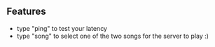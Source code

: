 ## Features
- type "ping" to test your latency
- type "song" to select one of the two songs for the server to play :)